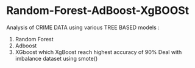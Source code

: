 # Random-Forest-AdBoost-XgBOOSt 

Analysis of CRIME DATA using various TREE BASED models : 
1. Random Forest 
2. Adboost 
3. XGboost 
which XgBoost reach highest accuracy of 90% 
Deal with imbalance dataset using smote()
